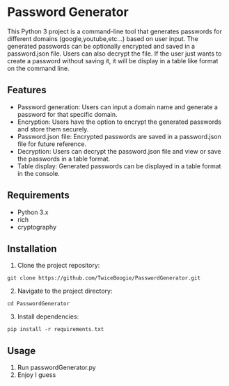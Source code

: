 # Password Generator

This Python 3 project is a command-line tool that generates passwords for different domains (google,youtube,etc...) based on user input. The generated passwords can be optionally encrypted and saved in a password.json file. Users can also decrypt the file. If the user just wants to create a password without saving it, it will be display in a table like format on the command line.

## Features

- Password generation: Users can input a domain name and generate a password for that specific domain.
- Encryption: Users have the option to encrypt the generated passwords and store them securely.
- Password.json file: Encrypted passwords are saved in a password.json file for future reference.
- Decryption: Users can decrypt the password.json file and view or save the passwords in a table format.
- Table display: Generated passwords can be displayed in a table format in the console.

## Requirements

- Python 3.x
- rich
- cryptography

## Installation

1. Clone the project repository:

```
git clone https://github.com/TwiceBoogie/PasswordGenerator.git
```

2. Navigate to the project directory:

```
cd PasswordGenerator
```

3. Install dependencies:

```
pip install -r requirements.txt
```

## Usage

1. Run passwordGenerator.py
2. Enjoy I guess
